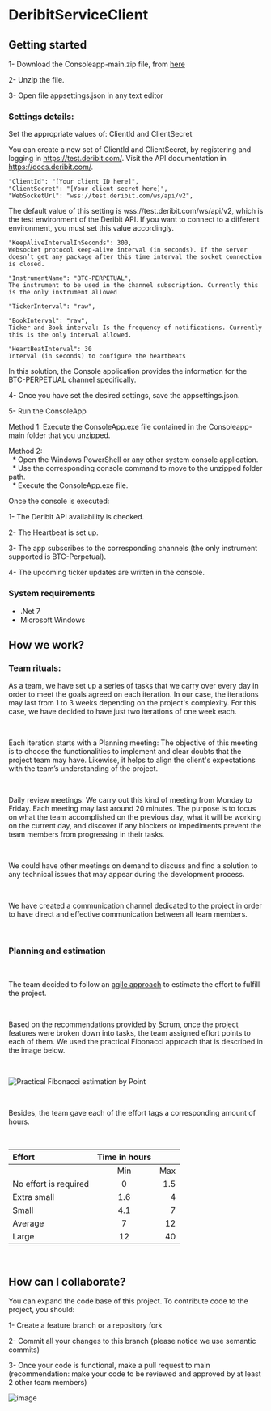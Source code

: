 # DeribitServiceClient

## Getting started

1- Download the Consoleapp-main.zip file, from [here](https://github.com/generalsoftwareinc/DeribitServiceClient/releases/download/main/Consoleapp-main.zip)

2- Unzip the file.

3- Open file appsettings.json in any text editor

### Settings details:

Set the appropriate values of: ClientId and ClientSecret

You can create a new set of ClientId and ClientSecret, by registering and logging in https://test.deribit.com/. Visit the API documentation in https://docs.deribit.com/. 

    "ClientId": "[Your client ID here]",    
    "ClientSecret": "[Your client secret here]", 
    "WebSocketUrl": "wss://test.deribit.com/ws/api/v2",
The default value of this setting is wss://test.deribit.com/ws/api/v2, which is the test environment of the Deribit API. If you want to connect to a different environment, you must set this value accordingly.

    "KeepAliveIntervalInSeconds": 300,
    Websocket protocol keep-alive interval (in seconds). If the server doesn’t get any package after this time interval the socket connection is closed.

    "InstrumentName": "BTC-PERPETUAL",
    The instrument to be used in the channel subscription. Currently this is the only instrument allowed

    "TickerInterval": "raw",

    "BookInterval": "raw",
    Ticker and Book interval: Is the frequency of notifications. Currently this is the only interval allowed.

    "HeartBeatInterval": 30
    Interval (in seconds) to configure the heartbeats


In this solution, the Console application provides the information for the BTC-PERPETUAL channel specifically.

4- Once you have set the desired settings, save the appsettings.json.

5- Run the ConsoleApp

  Method 1: Execute the ConsoleApp.exe file contained in the Consoleapp-main folder that you unzipped.
  
  Method 2:  
  &nbsp; * Open the Windows PowerShell or any other system console application.      
  &nbsp; * Use the corresponding console command to move to the unzipped folder path.      
  &nbsp; * Execute the ConsoleApp.exe file.

Once the console is executed:

1- The Deribit API availability is checked.

2- The Heartbeat is set up.

3- The app subscribes to the corresponding channels (the only instrument supported is BTC-Perpetual).

4- The upcoming ticker updates are written in the console.

### System requirements
  * .Net 7
  * Microsoft Windows 

## How we work? 

### Team rituals:

As a team, we have set up a series of tasks that we carry over every day in order to meet the goals agreed on each iteration. In our case, the iterations may last from 1 to 3 weeks depending on the project's complexity. For this case, we have decided to have just two iterations of one week each. 

&nbsp;

Each iteration starts with a Planning meeting: The objective of this meeting is to choose the functionalities to implement and clear doubts that the project team may have. Likewise, it helps to align the client's expectations with the team’s understanding of the project. 

&nbsp;


Daily review meetings: We carry out this kind of meeting from Monday to Friday. Each meeting may last around 20 minutes. The purpose is to focus on what the team accomplished on the previous day, what it will be working on the current day, and discover if any blockers or impediments prevent the team members from progressing in their tasks. 

&nbsp;

We could have other meetings on demand to discuss and find a solution to any technical issues that may appear during the development process.  

&nbsp;

We have created a communication channel dedicated to the project in order to have direct and effective communication between all team members.

&nbsp;


### Planning and estimation

&nbsp;

The team decided to follow an [agile approach](https://www.scrum.org/resources/blog/practical-fibonacci-beginners-guide-relative-sizing) to estimate the effort to fulfill the project.

&nbsp;

Based on the recommendations provided by Scrum, once the project features were broken down into tasks, the team assigned effort points to each of them. We used the practical Fibonacci approach that is described in the image below. 

&nbsp;

![Practical Fibonacci estimation by Point](https://scrumorg-website-prod.s3.amazonaws.com/drupal/inline-images/Screen%20Shot%202021-10-19%20at%2012.32.08%20PM.png)

&nbsp;

Besides, the team gave each of the effort tags a corresponding amount of hours. 

&nbsp;


| Effort      | Time in hours |            |
| :---        |    :----: |          ---:  |
|                         | Min      | Max |
| No effort is required   | 0        | 1.5 |
| Extra small             | 1.6      | 4   |
| Small                   | 4.1      | 7   |  
| Average                 | 7        | 12  |
| Large                   | 12       | 40  |


&nbsp;


## How can I collaborate?

You can expand the code base of this project. To contribute code to the project, you should: 

1- Create a feature branch or a repository fork

2- Commit all your changes to this branch (please notice we use semantic commits)

3- Once your code is functional, make a pull request to main (recommendation: make your code to be reviewed and approved by at least 2 other team members)

![image](https://user-images.githubusercontent.com/124935746/220482560-015f36b5-4bb7-49e3-9bb6-352f27ab8ad3.png)


